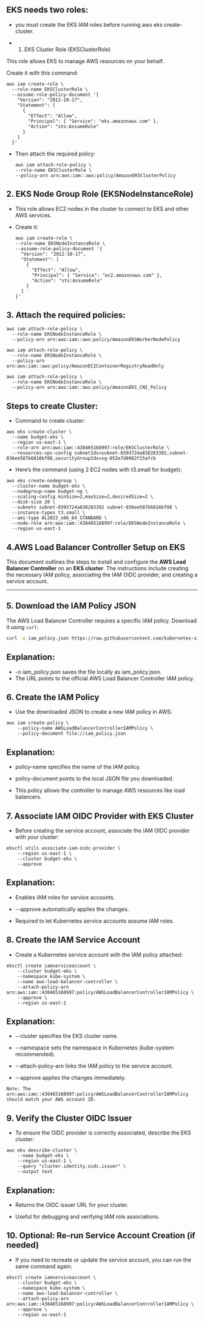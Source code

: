 
## EKS needs two roles:
- you must create the EKS IAM roles before running aws eks create-cluster.

- 1. EKS Cluster Role (EKSClusterRole)

This role allows EKS to manage AWS resources on your behalf.

Create it with this command:

```
aws iam create-role \
  --role-name EKSClusterRole \
  --assume-role-policy-document '{
    "Version": "2012-10-17",
    "Statement": [
      {
        "Effect": "Allow",
        "Principal": { "Service": "eks.amazonaws.com" },
        "Action": "sts:AssumeRole"
      }
    ]
  }'

```

- Then attach the required policy:

  ```
  aws iam attach-role-policy \
  --role-name EKSClusterRole \
  --policy-arn arn:aws:iam::aws:policy/AmazonEKSClusterPolicy
  ```

##  2. EKS Node Group Role (EKSNodeInstanceRole)

- This role allows EC2 nodes in the cluster to connect to EKS and other AWS services.

- Create it:
  
  ```
  aws iam create-role \
  --role-name EKSNodeInstanceRole \
  --assume-role-policy-document '{
    "Version": "2012-10-17",
    "Statement": [
      {
        "Effect": "Allow",
        "Principal": { "Service": "ec2.amazonaws.com" },
        "Action": "sts:AssumeRole"
      }
    ]
  }'

  ```

## 3.  Attach the required policies:

```
aws iam attach-role-policy \
  --role-name EKSNodeInstanceRole \
  --policy-arn arn:aws:iam::aws:policy/AmazonEKSWorkerNodePolicy

aws iam attach-role-policy \
  --role-name EKSNodeInstanceRole \
  --policy-arn arn:aws:iam::aws:policy/AmazonEC2ContainerRegistryReadOnly

aws iam attach-role-policy \
  --role-name EKSNodeInstanceRole \
  --policy-arn arn:aws:iam::aws:policy/AmazonEKS_CNI_Policy
```

## Steps to create Cluster:

- Command to create cluster:

```
aws eks create-cluster \
  --name budget-eks \
  --region us-east-1 \
  --role-arn arn:aws:iam::438465168997:role/EKSClusterRole \
  --resources-vpc-config subnetIds=subnet-0393724a838283392,subnet-036ee587b6816bf88,securityGroupIds=sg-052e7d0982f25afcb

```

- Here’s the command (using 2 EC2 nodes with t3.small for budget):

```
aws eks create-nodegroup \
  --cluster-name budget-eks \
  --nodegroup-name budget-ng \
  --scaling-config minSize=2,maxSize=2,desiredSize=2 \
  --disk-size 20 \
  --subnets subnet-0393724a838283392 subnet-036ee587b6816bf88 \
  --instance-types t3.small \
  --ami-type AL2023_x86_64_STANDARD \
  --node-role arn:aws:iam::438465168997:role/EKSNodeInstanceRole \
  --region us-east-1
```

## 4.AWS Load Balancer Controller Setup on EKS

This document outlines the steps to install and configure the **AWS Load Balancer Controller** on an **EKS cluster**. The instructions include creating the necessary IAM policy, associating the IAM OIDC provider, and creating a service account.

---

## 5. Download the IAM Policy JSON

The AWS Load Balancer Controller requires a specific IAM policy. Download it using `curl`:

```bash
curl -o iam_policy.json https://raw.githubusercontent.com/kubernetes-sigs/aws-load-balancer-controller/main/docs/install/iam_policy.json
```
## Explanation:
  -  -o iam_policy.json saves the file locally as iam_policy.json.
  -  The URL points to the official AWS Load Balancer Controller IAM policy.

## 6. Create the IAM Policy

- Use the downloaded JSON to create a new IAM policy in AWS:
```
aws iam create-policy \
    --policy-name AWSLoadBalancerControllerIAMPolicy \
    --policy-document file://iam_policy.json
```
## Explanation:

  -   policy-name specifies the name of the IAM policy.

  -   policy-document points to the local JSON file you downloaded.

- This policy allows the controller to manage AWS resources like load balancers.

##  7. Associate IAM OIDC Provider with EKS Cluster

- Before creating the service account, associate the IAM OIDC provider with your cluster:

```
eksctl utils associate-iam-oidc-provider \
    --region us-east-1 \
    --cluster budget-eks \
    --approve
```

## Explanation:

-  Enables IAM roles for service accounts.

-  --approve automatically applies the changes.

-  Required to let Kubernetes service accounts assume IAM roles.

## 8. Create the IAM Service Account

- Create a Kubernetes service account with the IAM policy attached:

```
eksctl create iamserviceaccount \
    --cluster budget-eks \
    --namespace kube-system \
    --name aws-load-balancer-controller \
    --attach-policy-arn arn:aws:iam::438465168997:policy/AWSLoadBalancerControllerIAMPolicy \
    --approve \
    --region us-east-1
```
## Explanation:

- --cluster specifies the EKS cluster name.

- --namespace sets the namespace in Kubernetes (kube-system recommended).

- --attach-policy-arn links the IAM policy to the service account.

- --approve applies the changes immediately.

`Note: The arn:aws:iam::438465168997:policy/AWSLoadBalancerControllerIAMPolicy should match your AWS account ID.`

## 9. Verify the Cluster OIDC Issuer

- To ensure the OIDC provider is correctly associated, describe the EKS cluster:

```
aws eks describe-cluster \
    --name budget-eks \
    --region us-east-1 \
    --query "cluster.identity.oidc.issuer" \
    --output text
```

## Explanation:

 - Returns the OIDC issuer URL for your cluster.

 - Useful for debugging and verifying IAM role associations.

## 10. Optional: Re-run Service Account Creation (if needed)

- If you need to recreate or update the service account, you can run the same command again:
```
eksctl create iamserviceaccount \
    --cluster budget-eks \
    --namespace kube-system \
    --name aws-load-balancer-controller \
    --attach-policy-arn arn:aws:iam::438465168997:policy/AWSLoadBalancerControllerIAMPolicy \
    --approve \
    --region us-east-1
```
